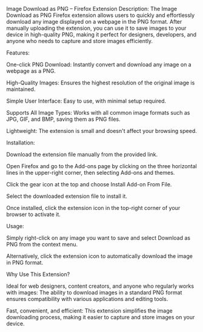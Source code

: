 Image Download as PNG – Firefox Extension
Description:
The Image Download as PNG Firefox extension allows users to quickly and effortlessly download any image displayed on a webpage in the PNG format. After manually uploading the extension, you can use it to save images to your device in high-quality PNG, making it perfect for designers, developers, and anyone who needs to capture and store images efficiently.

Features:

One-click PNG Download: Instantly convert and download any image on a webpage as a PNG.

High-Quality Images: Ensures the highest resolution of the original image is maintained.

Simple User Interface: Easy to use, with minimal setup required.

Supports All Image Types: Works with all common image formats such as JPG, GIF, and BMP, saving them as PNG files.

Lightweight: The extension is small and doesn't affect your browsing speed.

Installation:

Download the extension file manually from the provided link.

Open Firefox and go to the Add-ons page by clicking on the three horizontal lines in the upper-right corner, then selecting Add-ons and themes.

Click the gear icon at the top and choose Install Add-on From File.

Select the downloaded extension file to install it.

Once installed, click the extension icon in the top-right corner of your browser to activate it.

Usage:

Simply right-click on any image you want to save and select Download as PNG from the context menu.

Alternatively, click the extension icon to automatically download the image in PNG format.

Why Use This Extension?

Ideal for web designers, content creators, and anyone who regularly works with images: The ability to download images in a standard PNG format ensures compatibility with various applications and editing tools.

Fast, convenient, and efficient: This extension simplifies the image downloading process, making it easier to capture and store images on your device.
